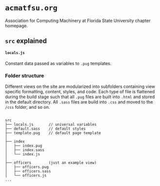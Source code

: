 # `acmatfsu.org`
Association for Computing Machinery at Florida State University chapter homepage.


## `src` explained

#### `locals.js`

Constant data passed as variables to `.pug` templates.

### Folder structure

Different views on the site are modularized into subfolders containing view
specific formatting, content, styles, and code. Each type of file is flattened
during the build stage such that all `.pug` files are built into `.html` and
stored in the default directory. All `.sass` files are build into `.css` and
moved to the `/css` folder, and so on.

```

src
├── locals.js       // universal variables
├── default.sass    // default styles
├── template.pug    // default page template
│
├── index
│   ├── index.pug
│   ├── index.sass
│   └── index.js
│
├── officers        (just an example view)
│   ├── officers.pug
│   ├── officers.sass
│   └── officers.js
...

```
